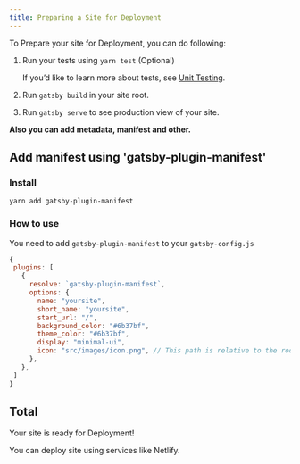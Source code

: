 ```yaml
---
title: Preparing a Site for Deployment
---
```


To Prepare your site for Deployment, you can do following:

1. Run your tests using `yarn test` (Optional)

   If you’d like to learn more about tests, see [Unit Testing](/docs/unit-testing).

2. Run `gatsby build` in your site root.

3. Run `gatsby serve` to see production view of your site.


 **Also you can add metadata, manifest and other.**
 
 ## Add manifest using 'gatsby-plugin-manifest'
 
 ### Install
 ```
 yarn add gatsby-plugin-manifest
 ```
 
 ### How to use
 
 You need to add `gatsby-plugin-manifest` to your `gatsby-config.js`
 
 ```javascript:title=gatsby-config.js
{
  plugins: [
    {
      resolve: `gatsby-plugin-manifest`,
      options: {
        name: "yoursite",
        short_name: "yoursite",
        start_url: "/",
        background_color: "#6b37bf",
        theme_color: "#6b37bf",
        display: "minimal-ui",
        icon: "src/images/icon.png", // This path is relative to the root of the site.
      },
    },
  ]
}
```
 
## Total 

Your site is ready for Deployment!

You can deploy site using services like Netlify.
